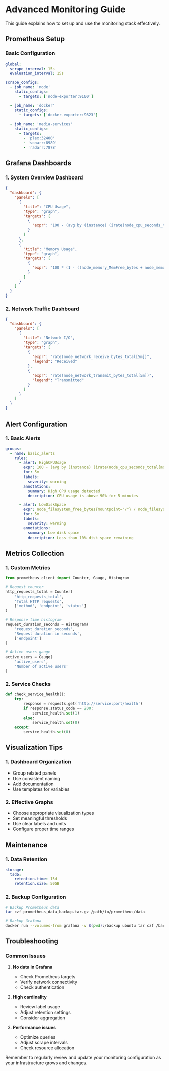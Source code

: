 # Advanced Monitoring Guide

This guide explains how to set up and use the monitoring stack effectively.

## Prometheus Setup

### Basic Configuration

```yaml
global:
  scrape_interval: 15s
  evaluation_interval: 15s

scrape_configs:
  - job_name: 'node'
    static_configs:
      - targets: ['node-exporter:9100']

  - job_name: 'docker'
    static_configs:
      - targets: ['docker-exporter:9323']

  - job_name: 'media-services'
    static_configs:
      - targets: 
        - 'plex:32400'
        - 'sonarr:8989'
        - 'radarr:7878'
```

## Grafana Dashboards

### 1. System Overview Dashboard

```json
{
  "dashboard": {
    "panels": [
      {
        "title": "CPU Usage",
        "type": "graph",
        "targets": [
          {
            "expr": "100 - (avg by (instance) (irate(node_cpu_seconds_total{mode=\"idle\"}[5m])) * 100)"
          }
        ]
      },
      {
        "title": "Memory Usage",
        "type": "graph",
        "targets": [
          {
            "expr": "100 * (1 - ((node_memory_MemFree_bytes + node_memory_Cached_bytes + node_memory_Buffers_bytes) / node_memory_MemTotal_bytes))"
          }
        ]
      }
    ]
  }
}
```

### 2. Network Traffic Dashboard

```json
{
  "dashboard": {
    "panels": [
      {
        "title": "Network I/O",
        "type": "graph",
        "targets": [
          {
            "expr": "rate(node_network_receive_bytes_total[5m])",
            "legend": "Received"
          },
          {
            "expr": "rate(node_network_transmit_bytes_total[5m])",
            "legend": "Transmitted"
          }
        ]
      }
    ]
  }
}
```

## Alert Configuration

### 1. Basic Alerts

```yaml
groups:
  - name: basic_alerts
    rules:
      - alert: HighCPUUsage
        expr: 100 - (avg by (instance) (irate(node_cpu_seconds_total{mode="idle"}[5m])) * 100) > 90
        for: 5m
        labels:
          severity: warning
        annotations:
          summary: High CPU usage detected
          description: CPU usage is above 90% for 5 minutes

      - alert: LowDiskSpace
        expr: node_filesystem_free_bytes{mountpoint="/"} / node_filesystem_size_bytes{mountpoint="/"} * 100 < 10
        for: 5m
        labels:
          severity: warning
        annotations:
          summary: Low disk space
          description: Less than 10% disk space remaining
```

## Metrics Collection

### 1. Custom Metrics

```python
from prometheus_client import Counter, Gauge, Histogram

# Request counter
http_requests_total = Counter(
    'http_requests_total',
    'Total HTTP requests',
    ['method', 'endpoint', 'status']
)

# Response time histogram
request_duration_seconds = Histogram(
    'request_duration_seconds',
    'Request duration in seconds',
    ['endpoint']
)

# Active users gauge
active_users = Gauge(
    'active_users',
    'Number of active users'
)
```

### 2. Service Checks

```python
def check_service_health():
    try:
        response = requests.get('http://service:port/health')
        if response.status_code == 200:
            service_health.set(1)
        else:
            service_health.set(0)
    except:
        service_health.set(0)
```

## Visualization Tips

### 1. Dashboard Organization

- Group related panels
- Use consistent naming
- Add documentation
- Use templates for variables

### 2. Effective Graphs

- Choose appropriate visualization types
- Set meaningful thresholds
- Use clear labels and units
- Configure proper time ranges

## Maintenance

### 1. Data Retention

```yaml
storage:
  tsdb:
    retention.time: 15d
    retention.size: 50GB
```

### 2. Backup Configuration

```bash
# Backup Prometheus data
tar czf prometheus_data_backup.tar.gz /path/to/prometheus/data

# Backup Grafana
docker run --volumes-from grafana -v $(pwd):/backup ubuntu tar czf /backup/grafana_backup.tar.gz /var/lib/grafana
```

## Troubleshooting

### Common Issues

1. **No data in Grafana**
   - Check Prometheus targets
   - Verify network connectivity
   - Check authentication

2. **High cardinality**
   - Review label usage
   - Adjust retention settings
   - Consider aggregation

3. **Performance issues**
   - Optimize queries
   - Adjust scrape intervals
   - Check resource allocation

Remember to regularly review and update your monitoring configuration as your infrastructure grows and changes.
